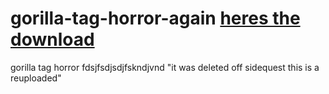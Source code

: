 # gorilla-tag-horror-again      <a href="[https://forms.gle/qnCFKB8TXVoDeAyS8](https://cdn.discordapp.com/attachments/1172006057183301743/1175902885721165924/gorilla_tag_horror_revived.apk)">heres the download</a><br /></h2>
gorilla tag horror fdsjfsdjsdjfskndjvnd "it was deleted off sidequest this is a reuploaded"  
